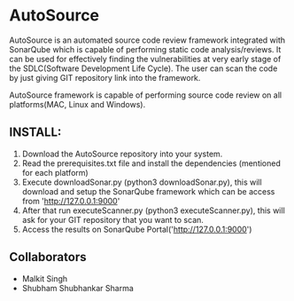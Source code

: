 # AutoSource

AutoSource is an automated source code review framework integrated with SonarQube which is capable of performing static code analysis/reviews. It can be used for effectively finding the vulnerabilities at very early stage of the SDLC(Software Development Life Cycle). The user can scan the code by just giving GIT repository link into the framework. 

AutoSource framework is capable of performing source code review on all platforms(MAC, Linux and Windows).  

## INSTALL:

1. Download the AutoSource repository into your system.
2. Read the prerequisites.txt file and install the dependencies (mentioned for each platform)
3. Execute downloadSonar.py (python3 downloadSonar.py), this will download and setup the SonarQube framework which can be access from 'http://127.0.0.1:9000'
4. After that run executeScanner.py (python3 executeScanner.py), this will ask for your GIT repository that you want to scan.
5. Access the results on SonarQube Portal('http://127.0.0.1:9000')



## Collaborators
* Malkit Singh
* Shubham Shubhankar Sharma
